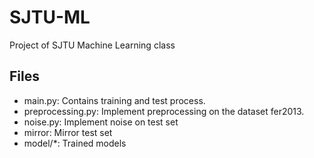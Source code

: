 # SJTU-ML
Project of SJTU Machine Learning class

## Files
- main.py: Contains training and test process.
- preprocessing.py: Implement preprocessing on the dataset fer2013.
- noise.py: Implement noise on test set
- mirror: Mirror test set
- model/*: Trained models